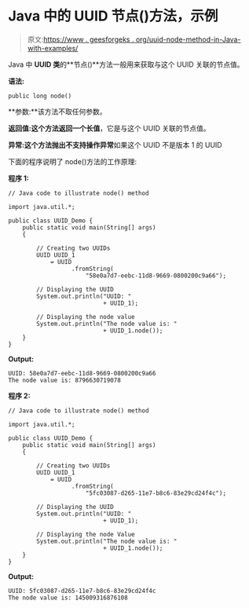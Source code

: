# Java 中的 UUID 节点()方法，示例

> 原文:[https://www . geesforgeks . org/uuid-node-method-in-Java-with-examples/](https://www.geeksforgeeks.org/uuid-node-method-in-java-with-examples/)

Java 中 **UUID 类**的**节点()**方法一般用来获取与这个 UUID 关联的节点值。

**语法:**

```
public long node()
```

**参数:**该方法不取任何参数。

**返回值:**这个方法返回一个**长值**，它是与这个 UUID 关联的节点值。

**异常:**这个方法抛出**不支持操作异常**如果这个 UUID 不是版本 1 的 UUID

下面的程序说明了 node()方法的工作原理:

**程序 1:**

```
// Java code to illustrate node() method

import java.util.*;

public class UUID_Demo {
    public static void main(String[] args)
    {

        // Creating two UUIDs
        UUID UUID_1
            = UUID
                  .fromString(
                      "58e0a7d7-eebc-11d8-9669-0800200c9a66");

        // Displaying the UUID
        System.out.println("UUID: "
                           + UUID_1);

        // Displaying the node value
        System.out.println("The node value is: "
                           + UUID_1.node());
    }
}
```

**Output:**

```
UUID: 58e0a7d7-eebc-11d8-9669-0800200c9a66
The node value is: 8796630719078

```

**程序 2:**

```
// Java code to illustrate node() method

import java.util.*;

public class UUID_Demo {
    public static void main(String[] args)
    {

        // Creating two UUIDs
        UUID UUID_1
            = UUID
                  .fromString(
                      "5fc03087-d265-11e7-b8c6-83e29cd24f4c");

        // Displaying the UUID
        System.out.println("UUID: "
                           + UUID_1);

        // Displaying the node Value
        System.out.println("The node value is: "
                           + UUID_1.node());
    }
}
```

**Output:**

```
UUID: 5fc03087-d265-11e7-b8c6-83e29cd24f4c
The node value is: 145009316876108

```
